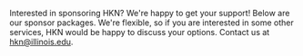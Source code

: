  Interested in sponsoring HKN? We're happy to get your support! Below are our sponsor packages. We're flexible, so if you are interested in some other services, HKN would be happy to discuss your options. Contact us at hkn@illinois.edu.
